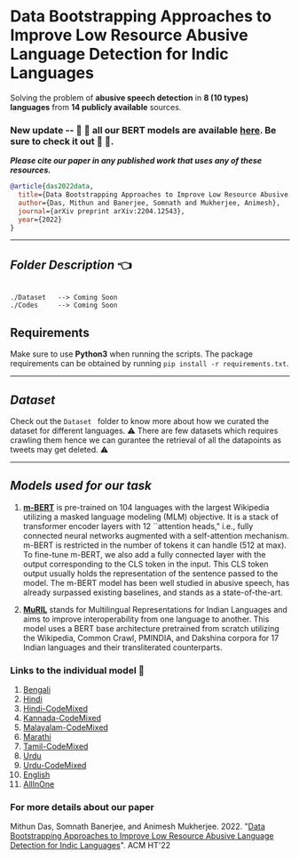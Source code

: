 # Data Bootstrapping Approaches to Improve Low Resource Abusive Language Detection for Indic Languages
Solving the problem of **abusive speech detection** in **8 (10 types) languages** from **14 publicly available** sources.

### New update -- :tada: :tada: all our BERT models are available [here](https://huggingface.co/Hate-speech-CNERG). Be sure to check it out :tada: :tada:.


***Please cite our paper in any published work that uses any of these resources.***

~~~bibtex
@article{das2022data,
  title={Data Bootstrapping Approaches to Improve Low Resource Abusive Language Detection for Indic Languages},
  author={Das, Mithun and Banerjee, Somnath and Mukherjee, Animesh},
  journal={arXiv preprint arXiv:2204.12543},
  year={2022}
}
~~~

------------------------------------------
***Folder Description*** :point_left:
------------------------------------------
~~~

./Dataset   --> Coming Soon
./Codes     --> Coming Soon
~~~
## Requirements 

Make sure to use **Python3** when running the scripts. The package requirements can be obtained by running `pip install -r requirements.txt`.

------------------------------------------
***Dataset***
------------------------------------------
Check out the `Dataset ` folder to know more about how we curated the dataset for different languages.  :warning: There are few datasets which requires crawling them hence we can gurantee the retrieval of all the datapoints as tweets may get deleted.
:warning:

-----------------------------------------
***Models used for our task***
------------------------------------------
1. **[m-BERT](http://arxiv.org/abs/1810.04805)** is pre-trained on 104 languages with the largest Wikipedia utilizing a masked language modeling (MLM) objective. It is a stack of transformer encoder layers with 12 ``attention heads," i.e., fully connected neural networks augmented with a self-attention mechanism. m-BERT is restricted in the number of tokens it can handle (512 at max). To fine-tune m-BERT, we also add a fully connected layer with the output corresponding to the CLS token in the input. This CLS token output usually holds the representation of the sentence passed to the model. The m-BERT model has been well studied in abusive speech, has already surpassed existing baselines, and stands as a state-of-the-art.

2. **[MuRIL](https://arxiv.org/abs/2103.10730)** stands for Multilingual Representations for Indian Languages and aims to improve interoperability from one language to another. This model uses a BERT base architecture pretrained from scratch utilizing the Wikipedia, Common Crawl, PMINDIA, and Dakshina corpora for 17 Indian languages and their transliterated counterparts.

	
### Links to the individual model :angel:
1. [Bengali](https://huggingface.co/Hate-speech-CNERG/bengali-abusive-MuRIL)
2. [Hindi](https://huggingface.co/Hate-speech-CNERG/hindi-abusive-MuRIL)
3. [Hindi-CodeMixed](https://huggingface.co/Hate-speech-CNERG/hindi-codemixed-abusive-MuRIL)
4. [Kannada-CodeMixed](https://huggingface.co/Hate-speech-CNERG/kannada-codemixed-abusive-MuRIL)
5. [Malayalam-CodeMixed](https://huggingface.co/Hate-speech-CNERG/malayalam-codemixed-abusive-MuRIL)
6. [Marathi](https://huggingface.co/Hate-speech-CNERG/marathi-codemixed-abusive-MuRIL)
7. [Tamil-CodeMixed](https://huggingface.co/Hate-speech-CNERG/tamil-codemixed-abusive-MuRIL)
8. [Urdu](https://huggingface.co/Hate-speech-CNERG/urdu-abusive-MuRIL)
9. [Urdu-CodeMixed](https://huggingface.co/Hate-speech-CNERG/urdu-codemixed-abusive-MuRIL)
10. [English](https://huggingface.co/Hate-speech-CNERG/english-abusive-MuRIL)
11. [AllInOne](https://huggingface.co/Hate-speech-CNERG/indic-abusive-allInOne-MuRIL)

### For more details about our paper

Mithun Das, Somnath Banerjee, and Animesh Mukherjee. 2022. "[Data Bootstrapping Approaches to Improve Low Resource Abusive Language Detection for Indic Languages](https://arxiv.org/pdf/2204.12543.pdf)". ACM HT'22
